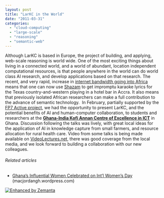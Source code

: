 ```yaml
---
layout: post
title: "LarKC in the World"
date: "2011-03-31"
categories: 
  - "cloud-computing"
  - "large-scale"
  - "reasoning"
  - "semantic-web"
---
```


Although LarKC is based in Europe, the project of building, and applying, web-scale reasoning is world wide. One of the most exciting things about living in a connected world, and a world of abundant, location independent computational resources, is that people anywhere in the world can do world class AI research, and develop applications based on that research. The recent, and very rapid, increase in [internet bandwidth going into Africa](http://www.moreintelligentlife.co.uk/content/ideas/jm-ledgard/digital-africa) means that one can now use [Shazam](http://www.shazam.com/) to get impromptu karaoke lyrics for the Texas country-and-western playing in a hotel bar in Accra. It also means that previously isolated African researchers can make a full contribution to the advance of semantic technology.  In February, partially supported by the [FP7 Active project](http://www.active-project.eu/), we had the opportunity to present LarKC, and the potential benefits of AI and human-computer collaboration, to students and researchers at the **[Ghana-India Kofi Annan Centre of Excellence in ICT](http://en.wikipedia.org/wiki/Ghana-India_Kofi_Annan_Centre_of_Excellence_in_ICT)** in Ghana. Discussion following the talks was lively, with great local ideas for the application of AI in knowledge capture from small farmers, and resource allocation for rural health care. Video from some talks is being made available on [VideoLectures.net](http://videolectures.net/), there was good coverage from the local media, and we look forward to building a collaboration with our new colleagues.  

###### Related articles

- [Ghana’s Influential Women Celebrated on Int’l Women’s Day](http://macjordangh.wordpress.com/2011/03/10/ghanas-influential-women-celebrated-on-intl-womens-day/) (macjordangh.wordpress.com)

[![Enhanced by Zemanta](http://img.zemanta.com/zemified_e.png?x-id=be929a24-7571-46ed-93fe-30c159fad415)](http://www.zemanta.com/ "Enhanced by Zemanta")
